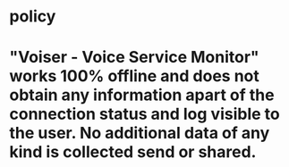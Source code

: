 # policy
# "Voiser - Voice Service Monitor" works 100% offline and does not obtain any information apart of the connection status and log visible to the user. No additional data of any kind is collected send or shared.
